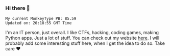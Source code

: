 ### Hi there 👋
<!-- PB START -->
```
My current MonkeyType PB: 85.59
Updated on: 20:18:55 GMT Time
```
<!-- PB END -->
I'm an IT person, just overall. I like CTFs, hacking, coding games, making Python apps. Just a lot of stuff.
You can check out my website [here](https://skill3472.github.io/).
I will probably add some interesting stuff here, when I get the idea to do so. Take care ❤️
